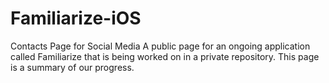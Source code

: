 # Familiarize-iOS
Contacts Page for Social Media
A public page for an ongoing application called Familiarize that is being worked on in a private repository.
This page is a summary of our progress.
